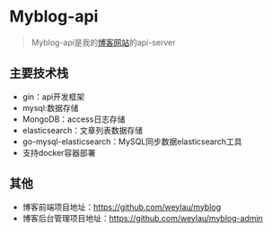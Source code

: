 # Myblog-api
> Myblog-api是我的[博客网站](https://weylau.ajnote.cn "myblog")的api-server 


## 主要技术栈
- gin：api开发框架
- mysql:数据存储
- MongoDB：access日志存储
- elasticsearch：文章列表数据存储
- go-mysql-elasticsearch：MySQL同步数据elasticsearch工具
- 支持docker容器部署

## 其他
- 博客前端项目地址：https://github.com/weylau/myblog
- 博客后台管理项目地址：https://github.com/weylau/myblog-admin